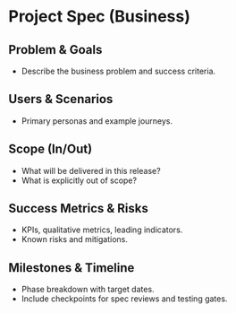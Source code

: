 # Project Spec (Business)

## Problem & Goals
- Describe the business problem and success criteria.

## Users & Scenarios
- Primary personas and example journeys.

## Scope (In/Out)
- What will be delivered in this release?
- What is explicitly out of scope?

## Success Metrics & Risks
- KPIs, qualitative metrics, leading indicators.
- Known risks and mitigations.

## Milestones & Timeline
- Phase breakdown with target dates.
- Include checkpoints for spec reviews and testing gates.
